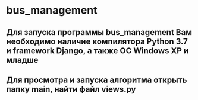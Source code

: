 # bus_management
## Для запуска программы bus_management Вам необходимо наличие компилятора Python 3.7 и framework Django, а также ОС Windows XP и младше
## Для просмотра и запуска алгоритма открыть папку main, найти файл views.py
